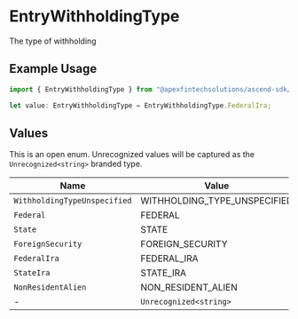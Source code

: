 # EntryWithholdingType

The type of withholding

## Example Usage

```typescript
import { EntryWithholdingType } from "@apexfintechsolutions/ascend-sdk/models/components";

let value: EntryWithholdingType = EntryWithholdingType.FederalIra;
```

## Values

This is an open enum. Unrecognized values will be captured as the `Unrecognized<string>` branded type.

| Name                         | Value                        |
| ---------------------------- | ---------------------------- |
| `WithholdingTypeUnspecified` | WITHHOLDING_TYPE_UNSPECIFIED |
| `Federal`                    | FEDERAL                      |
| `State`                      | STATE                        |
| `ForeignSecurity`            | FOREIGN_SECURITY             |
| `FederalIra`                 | FEDERAL_IRA                  |
| `StateIra`                   | STATE_IRA                    |
| `NonResidentAlien`           | NON_RESIDENT_ALIEN           |
| -                            | `Unrecognized<string>`       |